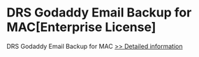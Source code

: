 # DRS Godaddy Email Backup for MAC[Enterprise License]
DRS Godaddy Email Backup for MAC
[>> Detailed information](https://secure.shareit.com/shareit/product.html?productid=301004933&affiliateid=200057808)